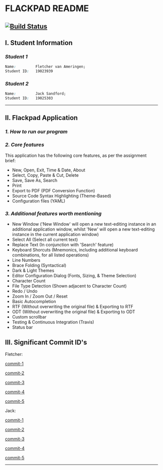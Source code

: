 
# FLACKPAD README
[![Build Status](https://travis-ci.com/jcksndfrd/251-Assignment1-2021-Jack-Fletch.svg?token=3iNyKMBw8kts3fofKzyU&branch=master)](https://travis-ci.com/jcksndfrd/251-Assignment1-2021-Jack-Fletch)
---
## **I. Student Information**

### *Student 1*
```css
Name:         Fletcher van Ameringen;
Student ID:   19023939
```
### *Student 2*
```css
Name:         Jack Sandford;
Student ID:   19025303
```
---

## **II. Flackpad Application**
### *1. How to run our program*

### *2. Core features*
This application has the following core features, as per the assignment brief: 
 - New, Open, Exit, Time & Date, About
 - Select, Copy, Paste & Cut, Delete
 - Save, Save As, Search
 - Print
 - Export to PDF (PDF Conversion Function)
 - Source Code Syntax Highlighting (Theme-Based)
 - Configuration files (YAML)

### *3. Additional features worth mentioning*
 - New Window ('New Window' will open a new text-editing instance in an additional application window, whilst 'New' will open a new text-editing instance in the current application window)
 - Select All (Select all current text)
 - Replace Text (In conjunction with 'Search' feature)
 - Keyboard Shorcuts (Mnemonics, including additional keyboard combinations, for all listed operations)
 - Line Numbers
 - Brace Folding (Syntactical) 
 - Dark & Light Themes
 - Editor Configuration Dialog (Fonts, Sizing, & Theme Selection)
 - Character Count
 - File Type Detection (Shown adjacent to Character Count) 
 - Redo / Undo
 - Zoom In / Zoom Out / Reset
 - Basic Autocompletion
 - RTF (Without overwriting the original file) & Exporting to RTF
 - ODT (Without overwriting the original file) & Exporting to ODT
 - Custom scrollbar
 - Testing & Continuous Integration (Travis)
 - Status bar

## **III. Significant Commit ID's**
Fletcher:

 [commit-1](https://github.com/jcksndfrd/251-Assignment1-2021-Jack-Fletch/commit/859ee5b86d1c50ebb8d46de17d0d4dbbac2842b1)
 
 [commit-2](https://github.com/jcksndfrd/251-Assignment1-2021-Jack-Fletch/commit/93f2ea64619445a802a6b3ba8a7047c658c18670)

 [commit-3](https://github.com/jcksndfrd/251-Assignment1-2021-Jack-Fletch/commit/9ee712f43a32385435bd94083db488c63b4278c7)
 
 [commit-4](https://github.com/jcksndfrd/251-Assignment1-2021-Jack-Fletch/commit/2f2b275a6a69d346a888cdf9867a2b718dd06ebc)
 
 [commit-5](https://github.com/jcksndfrd/251-Assignment1-2021-Jack-Fletch/commit/855052590b90ec928c91624a0a2e1ce73db5fead)
 
Jack:

 [commit-1](https://github.com/jcksndfrd/251-Assignment1-2021-Jack-Fletch/commit/f800d66775d4122f571637ae4a80baa1cf949e3b)

 [commit-2](https://github.com/jcksndfrd/251-Assignment1-2021-Jack-Fletch/commit/cf044f57f0db3d5c0eb623af2703864b26c03a25)

 [commit-3](https://github.com/jcksndfrd/251-Assignment1-2021-Jack-Fletch/commit/5f719a4aea00bb850eed37d79b72a2dd6c906e9b)

 [commit-4](https://github.com/jcksndfrd/251-Assignment1-2021-Jack-Fletch/commit/726d3de7b88aaf54c0bc2ed2288176ac85199606)

 [commit-5](https://github.com/jcksndfrd/251-Assignment1-2021-Jack-Fletch/commit/04b94ae255c8b986d1fbccc81cb0c5d6a78c8b1e)

---
